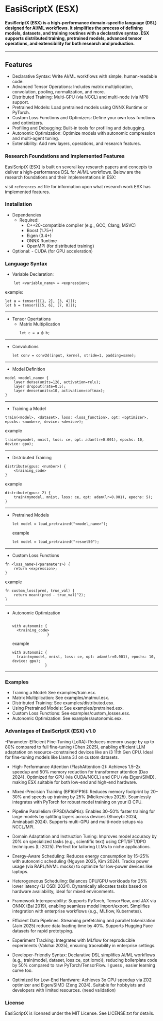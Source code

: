 # EasiScriptX (ESX)
#### EasiScriptX (ESX) is a high-performance domain-specific language (DSL) designed for AI/ML workflows. It simplifies the process of defining models, datasets, and training routines with a declarative syntax. ESX supports distributed training, pretrained models, advanced tensor operations, and extensibility for both research and production.
---
## Features
- Declarative Syntax: Write AI/ML workflows with simple, human-readable code.
- Advanced Tensor Operations: Includes matrix multiplication, convolution, pooling, normalization, and more.
- Distributed Training: Multi-GPU (via NCCL) and multi-node (via MPI) support.
- Pretrained Models: Load pretrained models using ONNX Runtime or PyTorch.
- Custom Loss Functions and Optimizers: Define your own loss functions and optimizers.
- Profiling and Debugging: Built-in tools for profiling and debugging.
- Autonomic Optimization: Optimize models with autonomic compression and multi-agent tuning.
- Extensibility: Add new layers, operations, and research features.



### Research Foundations and Implemented Features
EasiScriptX (ESX) is built on several key research papers and concepts to deliver a high-performance DSL for AI/ML workflows. Below are the research foundations and their implementations in ESX:

visit `references.md` file for information upon what research work ESX has implemented features.

### Installation
- Dependencies
   - Required:
      - C++20-compatible compiler (e.g., GCC, Clang, MSVC)
      - Boost (1.75+)
      - Eigen (3.4+)
      - ONNX Runtime
      - OpenMPI (for distributed training)
- Optional:
      - CUDA (for GPU acceleration)

### Language Syntax
-  Variable Declaration:
```
    let <variable_name> = <expression>;
```
 example: 
```
let a = tensor([[1, 2], [3, 4]]);
let b = tensor([[5, 6], [7, 8]]);
```

----
- Tensor Opertations
  - Matrix Multiplication
    ```
    let c = a @ b;
    ```
---     
- Convolutions
  ```
  let conv = conv2d(input, kernel, stride=1, padding=same);
  ```
---   
- Model Definition
```
model <model_name> {
    layer dense(units=128, activation=relu);
    layer dropout(rate=0.5);
    layer dense(units=10, activation=softmax);
}
```
--- 
- Training a Model

```
train(<model>, <dataset>, loss: <loss_function>, opt: <optimizer>, epochs: <number>, device: <device>);
```

example
```
train(mymodel, mnist, loss: ce, opt: adam(lr=0.001), epochs: 10, device: gpu);
```
---

- Distributed Training
```
distribute(gpus: <number>) {
    <training_code>
}
```

example
```
distribute(gpus: 2) {
    train(mymodel, mnist, loss: ce, opt: adam(lr=0.001), epochs: 5);
}
```
---
- Pretrained Models
  ```
  let model = load_pretrained("<model_name>");
  ```

  example
  
  ```
  let model = load_pretrained("resnet50");
  
  ```
---

- Custom Loss Functions

```
fn <loss_name>(<parameters>) {
    return <expression>;
}
```

example

```
fn custom_loss(pred, true_val) {
    return mean((pred - true_val)^2);
}
```

---

- Autonomic Optimization
 
  ```
  
  with autonomic {
    <training_code>
                  }

  ```

  example
  ```
  with autonomic {
    train(mymodel, mnist, loss: ce, opt: adam(lr=0.001), epochs: 10, device: gpu);
                 }
  ```
---

### Examples
- Training a Model: See examples/train.esx.
- Matrix Multiplication: See examples/matmul.esx.
- Distributed Training: See examples/distributed.esx.
- Using Pretrained Models: See examples/pretrained.esx.
- Custom Loss Functions: See examples/custom_losses.esx.
- Autonomic Optimization: See examples/autonomic.esx.


### Advantages of EasiScriptX (ESX) v1.0

-Parameter-Efficient Fine-Tuning (LoRA): Reduces memory usage by up to 80% compared to full fine-tuning (Chen 2025), enabling efficient LLM adaptation on resource-constrained devices like an i3 11th Gen CPU. Ideal for fine-tuning models like Llama 3.1 on custom datasets.

- High-Performance Attention (FlashAttention-2): Achieves 1.5–2x speedup and 50% memory reduction for transformer attention (Dao 2024). Optimized for GPU (via CUDA/NCCL) and CPU (via Eigen/SIMD), making ESX suitable for both low-end and high-end hardware.

- Mixed-Precision Training (BF16/FP16): Reduces memory footprint by 20–30% and speeds up training by 25% (Micikevicius 2025). Seamlessly integrates with PyTorch for robust model training on your i3 CPU.
  
- Pipeline Parallelism (PPSD/AdaPtis): Enables 30–50% faster training for large models by splitting layers across devices (Shoeybi 2024, Aminabadi 2024). Supports multi-GPU and multi-node setups via NCCL/MPI.
  
- Domain Adaptation and Instruction Tuning: Improves model accuracy by 20% on specialized tasks (e.g., scientific text) using CPT/SFT/DPO techniques (Li 2025). Perfect for tailoring LLMs to niche applications.
- Energy-Aware Scheduling: Reduces energy consumption by 15–25% with autonomic scheduling (Nguyen 2025, Kim 2024). Tracks power usage (via RAPL/NVML mocks) to optimize for low-power devices like laptops.
- Heterogeneous Scheduling: Balances CPU/GPU workloads for 25% lower latency (Li OSDI 2024). Dynamically allocates tasks based on hardware availability, ideal for mixed environments.
- Framework Interoperability: Supports PyTorch, TensorFlow, and JAX via ONNX (Bai 2019), enabling seamless model import/export. Simplifies integration with enterprise workflows (e.g., MLflow, Kubernetes).
- Efficient Data Pipelines: Streaming prefetching and parallel tokenization (Jain 2025) reduce data loading time by 40%. Supports Hugging Face datasets for rapid prototyping.
- Experiment Tracking: Integrates with MLflow for reproducible experiments (Valohai 2025), ensuring traceability in enterprise settings.
- Developer-Friendly Syntax: Declarative DSL simplifies AI/ML workflows (e.g., train(model, dataset, loss:ce, opt:lomo)), reducing boilerplate code by 50% compared to raw PyTorch/TensorFlow. I guess , easier learning curve too.
- Optimized for Low-End Hardware: Achieves 3x CPU speedup  via ZO2 optimizer and Eigen/SIMD (Zeng 2024). Suitable for hobbyists and developers with limited resources. (need validation)


### License
EasiScriptX is licensed under the MIT License. See LICENSE.txt for details.

  

  

  
    

